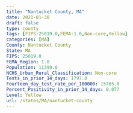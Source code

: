 ```yaml
---
title: "Nantucket County, MA"
date: 2021-01-30
draft: false
type: county
tags: [FIPS:25019.0,FEMA:1.0,Non-core,Yellow]
categories: [MA]
County: Nantucket County
State: MA
FIPS: 25019.0
FEMA_Region: 1.0
Population: 11399.0
NCHS_Urban_Rural_Classification: Non-core
Tests_in_prior_14_days: 1797.0
Fourteen_day_test_rate_per_100000: 15765.0
Percent_Positivity_in_prior_14_days: 0.077
Level: Yellow
url: /states/MA/nantucket-county
---
```



